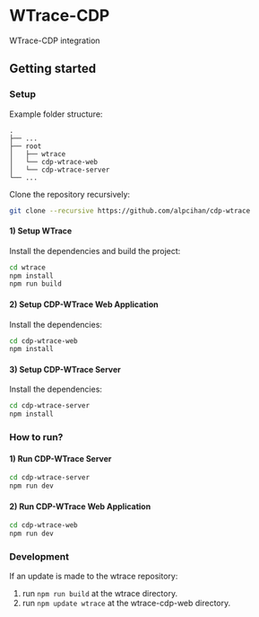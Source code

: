 # WTrace-CDP

WTrace-CDP integration

## Getting started

### Setup
Example folder structure:

    .
    ├── ...
    ├── root                    
    │   ├── wtrace          
    │   └── cdp-wtrace-web
    │   └── cdp-wtrace-server
    └── ...


Clone the repository recursively:

```sh
git clone --recursive https://github.com/alpcihan/cdp-wtrace
```

#### 1) Setup WTrace
Install the dependencies and build the project:
```sh
cd wtrace
npm install
npm run build
```

#### 2) Setup CDP-WTrace Web Application
Install the dependencies:
```sh
cd cdp-wtrace-web
npm install
```

#### 3) Setup CDP-WTrace Server
Install the dependencies:
```sh
cd cdp-wtrace-server
npm install
```

### How to run?

#### 1) Run CDP-WTrace Server
```sh
cd cdp-wtrace-server
npm run dev
```


#### 2) Run CDP-WTrace Web Application
```sh
cd cdp-wtrace-web
npm run dev
```
   
### Development
If an update is made to the wtrace repository:

1) run ```npm run build``` at the wtrace directory.
2) run ```npm update wtrace``` at the wtrace-cdp-web directory.

